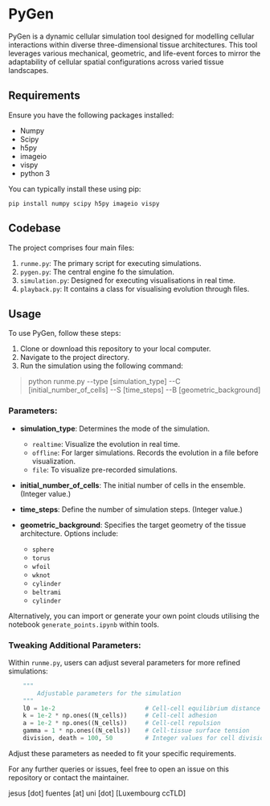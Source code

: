# PyGen

PyGen is a dynamic cellular simulation tool designed for modelling cellular interactions within diverse three-dimensional tissue architectures. This tool leverages various mechanical, geometric, and life-event forces to mirror the adaptability of cellular spatial configurations across varied tissue landscapes.

## Requirements

Ensure you have the following packages installed:

- Numpy
- Scipy
- h5py
- imageio
- vispy
- python 3

You can typically install these using pip:

`pip install numpy scipy h5py imageio vispy`


## Codebase

The project comprises four main files:


1. `runme.py`: The primary script for executing simulations.
2. `pygen.py`: The central engine fo the simulation.
3. `simulation.py`: Designed for executing visualisations in real time.
4. `playback.py`: It contains a class for visualising evolution through files.

## Usage

To use PyGen, follow these steps:

1. Clone or download this repository to your local computer.
2. Navigate to the project directory.
3. Run the simulation using the following command:

> python runme.py --type [simulation_type] --C [initial_number_of_cells] --S [time_steps] --B [geometric_background]


### Parameters:

- **simulation_type**: Determines the mode of the simulation. 
    - `realtime`: Visualize the evolution in real time.
    - `offline`: For larger simulations. Records the evolution in a file before visualization.
    - `file`: To visualize pre-recorded simulations.
  
- **initial_number_of_cells**: The initial number of cells in the ensemble. (Integer value.)
  
- **time_steps**: Define the number of simulation steps. (Integer value.)

- **geometric_background**: Specifies the target geometry of the tissue architecture. Options include:
    - `sphere`
    - `torus`
    - `wfoil`
    - `wknot`
    - `cylinder`
    - `beltrami`
    - `cylinder`

Alternatively, you can import or generate your own point clouds utilising the notebook `generate_points.ipynb` within tools.

### Tweaking Additional Parameters:

Within `runme.py`, users can adjust several parameters for more refined simulations:

```python
    """ 
        Adjustable parameters for the simulation
    """
    l0 = 1e-2                         # Cell-cell equilibrium distance
    k = 1e-2 * np.ones((N_cells))     # Cell-cell adhesion
    a = 1e-2 * np.ones((N_cells))     # Cell-cell repulsion
    gamma = 1 * np.ones((N_cells))    # Cell-tissue surface tension
    division, death = 100, 50         # Integer values for cell divisions & deaths
```

Adjust these parameters as needed to fit your specific requirements.

For any further queries or issues, feel free to open an issue on this repository or contact the maintainer.

jesus [dot] fuentes [at] uni [dot] [Luxembourg ccTLD]



